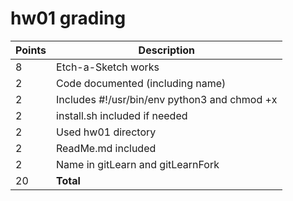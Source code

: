 # hw01 grading

| Points      | Description |
| ----------- | ----------- |
|  8 | Etch-a-Sketch works
|  2 | Code documented (including name)
|  2 | Includes #!/usr/bin/env python3 and chmod +x
|  2 | install.sh included if needed
|  2 | Used hw01 directory
|  2 | ReadMe.md included
|  2 | Name in gitLearn and gitLearnFork
| 20 | **Total**